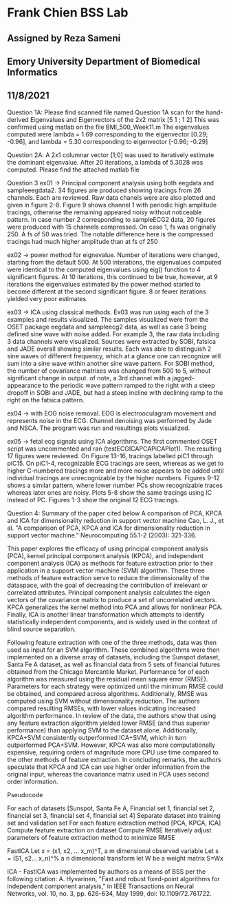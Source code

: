 # Frank Chien BSS Lab
## Assigned by Reza Sameni
## Emory University Department of Biomedical Informatics
## 11/8/2021

Question 1A:
Please find scanned file named Question 1A scan for the hand-derived Eigenvalues and Eigenvectors of the 2x2 matrix [5 1 ; 1 2]
This was confirmed using matlab on the file BMI_500_Week11.m
The eigenvalues computed were lambda = 1.69 corresponding to the eigenvector [0.29; -0.96], and lambda = 5.30 corresponding to eigenvector [-0.96; -0.29]

Question 2A:
A 2x1 columnar vector [1;0] was used to iteratively estimate the dominant eigenvalue. After 20 iterations, a lambda of 5.3028 was computed. 
Please find the attached matlab file

Question 3
ex01 -> Principal component analysis using both eegdata and sampleeegdata2. 34 figures are produced showing tracings from 26 channels. Each are reviewed. Raw data chanels were are also plotted and given in figure 2-8. Figure 9 shows channel 1 with periodic high amplitude tracings, otherwise the remaining appeared noisy without noticeable pattern. In case number 2 corresponding to sampleECG2 data, 20 figures were produced with 15 channels compressed. On case 1, fs was originally 250. A fs of 50 was tried. The notable difference here is the compressed tracings had much higher amplitude than at fs of 250

ex02 -> power method for eignevalue. Number of iterations were changed, starting from the default 500. At 500 interations, the eigenvalues computed were identical to the computed eigenvalues using eig() function to 4 significant figures. At 10 iterations, this continued to be true, however, at 9 iterations the eigenvalues estimated by the power method started to become different at the second significant figure. 8 or fewer iterations yielded very poor estimates.

ex03 -> ICA using classical methods. Ex03 was run using each of the 3 examples and results visualized. The samples visualized were from the OSET package eegdata and sampleecg2 data, as well as case 3 being defined sine wave with noise added. For example 3, the raw data including 3 data channels were visualized. Sources were extracted by SOBI, fatsica and JADE overall showing similar results. Each was able to distinguish 2 sine waves of different frequency, which at a glance one can recognize will sum into a sine wave within another sine wave pattern. For SOBI method, the number of covariance matrixes was changed from 500 to 5, without significant change in output. of note, a 3rd channel with a jagged-appearance to the periodic wave pattern ramped to the right with a steep dropoff in SOBI and JADE, but had a steep incline with declining ramp to the right on the fatsica pattern.

ex04 -> with EOG noise removal. EOG is electrooculagram movement and represents noise in the ECG. Channel denoising was performed by Jade and NSCA. The program was run and resultings plots visualized.

ex05 -> fetal ecg signals using ICA algorithms. The first commented OSET script was uncommented and ran (testECGICAPCAPiCAPlot1). The resulting 17 figures were reviewed. On Figure 13-16, tracings labelled piC1 through piC15. On piC1-4, recognizable ECG tracings are seen, whereas as we get to higher C-numbered tracings more and more noise appears to be added until individual tracings are unrecognizable by the higher numbers. Figures 9-12 shows a similar pattern, where lower number PCs show recognizable traces whereas later ones are noisy. Plots 5-8 show the same tracings using IC instead of PC. Figures 1-3 show the original 12 ECG tracings.

Question 4: Summary of the paper cited below
A comparison of PCA, KPCA and ICA for dimensionality reduction in support vector machine
Cao, L. J., et al. "A comparison of PCA, KPCA and ICA for dimensionality reduction in support vector machine." Neurocomputing 55.1-2 (2003): 321-336.

This paper explores the efficacy of using principal component analysis (PCA), kernel principal component analysis (KPCA), and independent component analysis (ICA) as methods for feature extraction prior to their application in a support vector machine (SVM) algorithm. These three methods of feature extraction serve to reduce the dimensionality of the dataspace, with the goal of decreasing the contribution of irrelevant or correlated attributes. Principal component analysis calculates the eigen vectors of the covariance matrix to produce a set of uncorrelated vectors. KPCA generalizes the kernel method into PCA and allows for nonlinear PCA. Finally, ICA is another linear transformation which attempts to identify statistically independent components, and is widely used in the context of blind source separation. 

Following feature extraction with one of the three methods, data was then used as input for an SVM algorithm. These combined algorithms were then implemented on a diverse array of datasets, including the Sunspot dataset, Santa Fe A dataset, as well as financial data from 5 sets of financial futures obtained from the Chicago Mercantile Market. Performance for of each algorithm was measured using the residual mean square error (RMSE). Parameters for each strategy were optimized until the minimum RMSE could be obtained, and compared across algorithms. Additionally, RMSE was computed using SVM without dimensionality reduction. The authors compared resulting RMSEs, with lower values indicating increased algorithm performance. In review of the data, the authors show that using any feature extraction algorithm yielded lower RMSE (and thus superior performance) than applying SVM to the dataset alone. Additionally, KPCA+SVM consistently outperformed ICA+SVM, which in turn outperformed PCA+SVM. However, KPCA was also more computationally expensive, requiring orders of magnitude more CPU use time compared to the other methods of feature extraction. In concluding remarks, the authors speculate that KPCA and ICA can use higher order information from the original input, whereas the covariance matrix used in PCA uses second order information.

Pseudocode

For each of datasets [Sunspot, Santa Fe A, Financial set 1, financial set 2, financial set 3, financial set 4, financial set 4]
    Separate dataset into training set and validation set
    For each feature extraction method [PCA, KPCA, ICA]
        Compute feature extraction on dataset
        Compute RMSE
        Iteratively adjust parameters of feature extraction method to minimize RMSE

FastICA
    Let x = (x1, x2, ... x_m)^T, a m dimensional observed variable
    Let s = (S1, s2... x_n)^% a n dimensional transform
    let W be a weight matrix
    S=Wx
    
ICA - FastICA was implemented by authors as a means of BSS per the following citation:
A. Hyvarinen, "Fast and robust fixed-point algorithms for independent component analysis," in IEEE Transactions on Neural Networks, vol. 10, no. 3, pp. 626-634, May 1999, doi: 10.1109/72.761722.